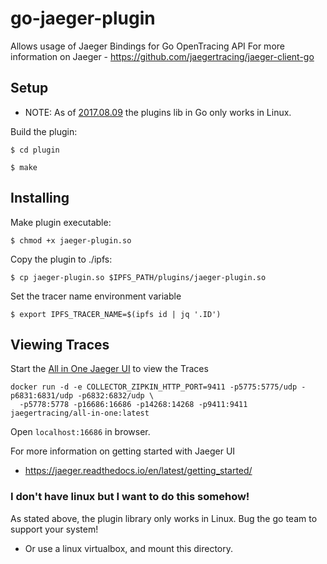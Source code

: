 go-jaeger-plugin
==================

Allows usage of Jaeger Bindings for Go OpenTracing API
For more information on Jaeger - https://github.com/jaegertracing/jaeger-client-go

## Setup

* NOTE: As of [2017.08.09](https://golang.org/pkg/plugin/) the plugins lib
in Go only works in Linux.

Build the plugin:

```
$ cd plugin
```

```
$ make
```

## Installing

Make plugin executable:

```
$ chmod +x jaeger-plugin.so
```

Copy the plugin to ./ipfs:

```
$ cp jaeger-plugin.so $IPFS_PATH/plugins/jaeger-plugin.so
```

Set the tracer name environment variable
```
$ export IPFS_TRACER_NAME=$(ipfs id | jq '.ID')
```

## Viewing Traces

Start the [All in One Jaeger UI](https://jaeger.readthedocs.io/en/latest/getting_started/#all-in-one-docker-image) to view the Traces

```
docker run -d -e COLLECTOR_ZIPKIN_HTTP_PORT=9411 -p5775:5775/udp -p6831:6831/udp -p6832:6832/udp \
  -p5778:5778 -p16686:16686 -p14268:14268 -p9411:9411 jaegertracing/all-in-one:latest
```

Open `localhost:16686` in browser.

For more information on getting started with Jaeger UI
- https://jaeger.readthedocs.io/en/latest/getting_started/

### I don't have linux but I want to do this somehow!

As stated above, the plugin library only works in Linux. Bug the go team to
support your system!

* Or use a linux virtualbox, and mount this directory.
